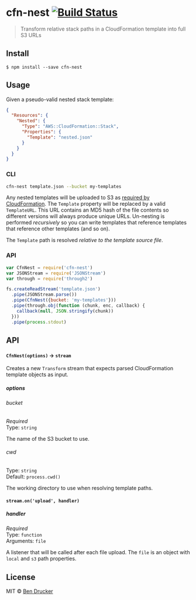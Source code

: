 # cfn-nest [![Build Status](https://travis-ci.org/bendrucker/cfn-nest.svg?branch=master)](https://travis-ci.org/bendrucker/cfn-nest)

> Transform relative stack paths in a CloudFormation template into full S3 URLs


## Install

```
$ npm install --save cfn-nest
```


## Usage

Given a pseudo-valid nested stack template:

```json
{
  "Resources": {
    "Nested": {
      "Type": "AWS::CloudFormation::Stack",
      "Properties": {
        "Template": "nested.json"
      }
    }
  }
}
```

### CLI

```sh
cfn-nest template.json --bucket my-templates
```

Any nested templates will be uploaded to S3 as [required by CloudFormation](http://docs.aws.amazon.com/AWSCloudFormation/latest/UserGuide/aws-properties-stack.html#cfn-cloudformation-stack-templateurl). The `Template` property will be replaced by a valid `TemplateURL`. This URL contains an MD5 hash of the file contents so different versions will always produce unique URLs. Un-nesting is performed *recursively* so you can write templates that reference templates that reference other templates (and so on).

The `Template` path is resolved *relative to the template source file*.

### API

```js
var CfnNest = require('cfn-nest')
var JSONStream = require('JSONStream')
var through = require('through2')

fs.createReadStream('template.json')
  .pipe(JSONStream.parse())
  .pipe(CfnNest({bucket: 'my-templates'}))
  .pipe(through.obj(function (chunk, enc, callback) {
    callback(null, JSON.stringify(chunk))  
  }))
  .pipe(process.stdout)
```

## API

#### `CfnNest(options)` -> `stream`

Creates a new `Transform` stream that expects parsed CloudFormation template objects as input.

##### options

###### bucket

*Required*  
Type: `string`

The name of the S3 bucket to use.

###### cwd

Type: `string`  
Default: `process.cwd()`

The working directory to use when resolving template paths. 

#### `stream.on('upload', handler)`

##### handler

*Required*  
Type: `function`  
Arguments: `file`

A listener that will be called after each file upload. The `file` is an object with `local` and `s3` path properties.



## License

MIT © [Ben Drucker](http://bendrucker.me)
